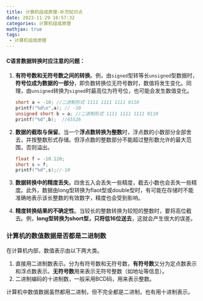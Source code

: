 ```yaml
---
title: 计算机组成原理-补充知识点
date: 2023-11-29 16:57:32
categories: 计算机组成原理
mathjax: true
tags:
 - 计算机组成原理
---
```


<meta name="referrer" content="no-referrer"/>



#### C语言数据转换时应注意的问题：

1. **有符号数和无符号数之间的转换**。例，由`signed`型转等长`unsigned`型数据时，**符号位成为数据的一部分**，即负数转换位无符号数时，数值将发生变化。同理，由`unsigned`转换为`signed`时最高位为符号位，也可能会发生数值变化。

   ```c
   short a = -10; //二进制形式 1111 1111 1111 0110
   printf("%d\n",a); // -10
   unsigned short b = a; //二进制形式 1111 1111 1111 0110
   printf("%d",b);	//65526
   ```

2. **数据的截取与保留**。当一个**浮点数转换为整数**时，浮点数的小数部分全部舍去，并按整数形式存储。但浮点数的整数部分不能超过整形数允许的最大范围，否则溢出。

   ```c
   float f = -10.120;
   short s = f;
   printf("%d",s);//-10
   ```

   

3. **数据转换中的精度丢失**。四舍五入会丢失一些精度，截去小数也会丢失一些精度。此外，数据由long型转换为flaot型或double型时，有可能在存储时不能准确地表示该长整数的有效数字，精度也会受到影响。

4. **精度转换结果的不确定性**。当较长的整数转换为较短的整数时，要将高位截去。例，**long型转换为short型，只将低16位送去**，这就会产生很大的误差。



### 计算机的数值数据是否都是二进制数

在计算机内部，数值表示由以下两大类。

1. 直接用二进制数表示。分为有符号数和无符号数，**有符号数**又分为定点数表示和浮点数表示。**无符号数**用来表示无符号整数（如地址等信息）。
2. 二进制编码的十进制数，一般采用BCD码，用来表示整数。

计算机中数值数据虽然都用二进制，但不完全都是二进制，也有用十进制表示。
